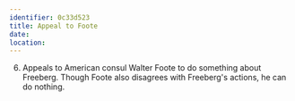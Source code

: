 ```yaml
---
identifier: 0c33d523
title: Appeal to Foote
date:  
location: 
---
```


6.  Appeals to American consul Walter Foote to do something about
    Freeberg. Though Foote also disagrees with Freeberg's actions, he
    can do nothing.
